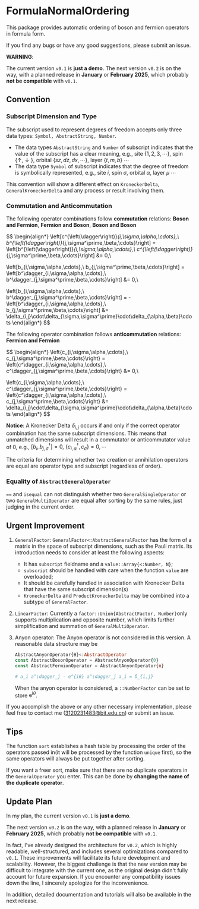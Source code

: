 # FormulaNormalOrdering

This package provides automatic ordering of boson and fermion operators in formula form.

If you find any bugs or have any good suggestions, please submit an issue.

**WARNING**:

The current version `v0.1` is **just a demo**. The next version `v0.2` is on the way, with a planned release in **January** or **February 2025**, which probably **not be compatible** with `v0.1`.

## Convention

### Subscript Dimension and Type

The subscript used to represent degrees of freedom accepts only three data types: `Symbol, AbstractString, Number`.

* The data types `AbstractString` and `Number` of subscript indicates that the value of the subscript has a clear meaning, e.g., site $\{1,2,3,\cdots\}$, spin $\{\uparrow,\downarrow\}$, orbital $\{sz,dz,dx,\cdots\}$, layer $\{t,m,b\}$ $\cdots$
* The data type `Symbol` of subscript indicates that the degree of freedom is symbolically represented, e.g., site $i$, spin $\sigma$, orbital $\alpha$, layer $\mu$ $\cdots$

This convention will show a different effect on `KroneckerDelta`, `GeneralKroneckerDelta` and any process or result involving them.

### Commutation and Anticommutation

The following operator combinations follow **commutation** relations: **Boson and Fermion**, **Fermion and Boson**, **Boson and Boson**

$$
\begin{align*}
\left[c^{\left(\dagger\right)}_{i,\sigma,\alpha,\cdots},\ b^{\left(\dagger\right)}_{j,\sigma^\prime,\beta,\cdots}\right] = \left[b^{\left(\dagger\right)}_{i,\sigma,\alpha,\cdots},\ c^{\left(\dagger\right)}_{j,\sigma^\prime,\beta,\cdots}\right] &= 0,\\

\left[b_{i,\sigma,\alpha,\cdots},\ b_{j,\sigma^\prime,\beta,\cdots}\right] = 
\left[b^\dagger_{i,\sigma,\alpha,\cdots},\ b^\dagger_{j,\sigma^\prime,\beta,\cdots}\right] &= 0,\\

\left[b_{i,\sigma,\alpha,\cdots},\ b^\dagger_{j,\sigma^\prime,\beta,\cdots}\right] = -\left[b^\dagger_{i,\sigma,\alpha,\cdots},\ b_{j,\sigma^\prime,\beta,\cdots}\right] &= \delta_{i,j}\cdot\delta_{\sigma,\sigma^\prime}\cdot\delta_{\alpha,\beta}\cdots
\end{align*}
$$

The following operator combination follows **anticommutation** relations: **Fermion and Fermion**

$$
\begin{align*}
\left\{c_{i,\sigma,\alpha,\cdots},\ c_{j,\sigma^\prime,\beta,\cdots}\right\} = \left\{c^\dagger_{i,\sigma,\alpha,\cdots},\ c^\dagger_{j,\sigma^\prime,\beta,\cdots}\right\} &= 0,\\

\left\{c_{i,\sigma,\alpha,\cdots},\ c^\dagger_{j,\sigma^\prime,\beta,\cdots}\right\} = \left\{c^\dagger_{i,\sigma,\alpha,\cdots},\ c_{j,\sigma^\prime,\beta,\cdots}\right\} &= \delta_{i,j}\cdot\delta_{\sigma,\sigma^\prime}\cdot\delta_{\alpha,\beta}\cdots
\end{align*}
$$

**Notice**: A Kronecker Delta $\delta_{i,j}$ occurs if and only if the correct operator combination has the same subscript dimensions. This means that unmatched dimensions will result in a commutator or anticommutator value of $0$, e.g., $\left[b_{i},b^\dagger_{j,\sigma}\right]=0,\ \left\{c^\dagger_{i,\alpha},c_{\sigma}\right\}=0,\cdots$

The criteria for determining whether two creation or annihilation operators are equal are operator type and subscript (regardless of order).

### Equality of `AbstractGeneralOperator`

`==` and `isequal` can not distinguish whether two `GeneralSingleOperator` or two `GeneralMultiOperator` are equal after sorting by the same rules, just judging in the current order.

## Urgent Improvement

1. `GeneralFactor`: `GeneralFactor<:AbstractGeneralFactor` has the form of a matrix in the space of subscript dimensions, such as the Pauli matrix. Its introduction needs to consider at least the following aspects:

   - It has `subscript` fieldname and a `value::Array{<:Number, N}`;
   - `subscript` should be handled with care when the function `value` are overloaded;
   - It should be carefully handled in association with Kronecker Delta that have the same subscript dimension(s)
   - `KroneckerDelta` and `ProductKroneckerDelta` may be combined into a subtype of `GeneralFactor`.
2. `LinearFactor`: Currently a `factor::Union{AbstractFactor, Number}`only supports multiplication and opposite number, which limits further simplification and summation of `GeneralMultiOperator`.
3. Anyon operator: The Anyon operator is not considered in this version. A reasonable data structure may be

   ```julia
   AbstractAnyonOperator{θ}<:AbstractOperator
   const AbstractBosonOperator = AbstractAnyonOperator{0}
   const AbstractFermionOperator = AbstractAnyonOperator{π}

   # a_i a^\dagger_j - e^{iθ} a^\dagger_j a_i = δ_{i,j}
   ```

   When the anyon operator is considered, a `::NumberFactor` can be set to store $\mathrm{e}^{\mathrm{i}\theta}$.

If you accomplish the above or any other necessary implementation, please feel free to contact me (3120231483@bit.edu.cn) or submit an issue.

## Tips

The function `sort` establishes a hash table by processing the order of the operators passed in(it will be processed by the function `unique` first), so the same operators will always be put together after sorting.

If you want a freer sort, make sure that there are no duplicate operators in the `GeneralOperator` you enter. This can be done by **changing the name of the duplicate operator**.

## Update Plan

In my plan, the current version `v0.1` is **just a demo**.

The next version `v0.2` is on the way, with a planned release in **January** or **February 2025**, which probably **not be compatible** with `v0.1`.

In fact, I've already designed the architecture for `v0.2`, which is highly readable, well-structured, and includes several optimizations compared to `v0.1`. These improvements will facilitate its future development and scalability. However, the biggest challenge is that the new version may be difficult to integrate with the current one, as the original design didn't fully account for future expansion. If you encounter any compatibility issues down the line, I sincerely apologize for the inconvenience.

In addition, detailed documentation and tutorials will also be available in the next release.
